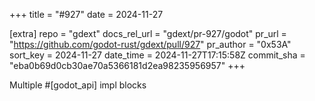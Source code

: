 +++
title = "#927"
date = 2024-11-27

[extra]
repo = "gdext"
docs_rel_url = "gdext/pr-927/godot"
pr_url = "https://github.com/godot-rust/gdext/pull/927"
pr_author = "0x53A"
sort_key = 2024-11-27
date_time = 2024-11-27T17:15:58Z
commit_sha = "eba0b69d0cb30ae70a5366181d2ea98235956957"
+++

Multiple #[godot_api] impl blocks
